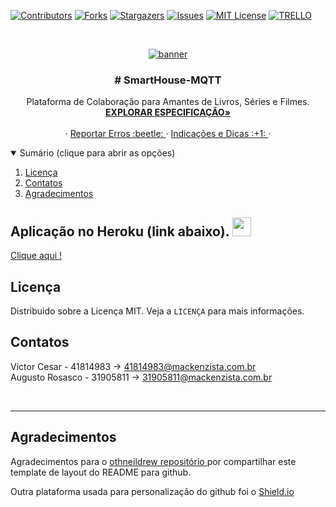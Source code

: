
[![Contributors][contributors-shield]][contributors-url]
[![Forks][forks-shield]][forks-url]
[![Stargazers][stars-shield]][stars-url]
[![Issues][issues-shield]][issues-url]
[![MIT License][license-shield]][license-url]
[![TRELLO][TRELLO-SHIELD]][TRELLO-URL]




<!-- PROJECT LOGO -->
<br />
<p align="center">
  <a href="https://github.com/vceesar/cortinas">
    <img src="cortinas_logo/CORTINAS.png" alt="banner">
  </a>

  <h3 align="center"># SmartHouse-MQTT</h3>

  <p align="center">
    Plataforma de Colaboração para Amantes de Livros, Séries e Filmes.
    <br />
    <a href="https://github.com/vceesar/cortinas/blob/master/especificacao.md"><strong>EXPLORAR ESPECIFICAÇÃO»</strong></a>
    <br />
    <br />
    ·
    <a href="https://github.com/vceesar/SmartHouse-MQTT/issues">Reportar Erros :beetle: </a>
    ·
    <a href="https://github.com/vceesar/SmartHouse-MQTT/issues">Indicações e Dicas :+1: </a>
    ·
  </p>
</p>

<details open="open">
  <summary> Sumário (clique para abrir as opções) </summary>
  <ol>
    <li><a href="#licença">Licença</a></li>
    <li><a href="#contatos">Contatos</a></li>
    <li><a href="#Agradecimentos">Agradecimentos</a></li>
  </ol>
</details>

## Aplicação no Heroku (link abaixo). <img src="heroku.png" width="30px" height="30px">

<a href="https://thecortinas.herokuapp.com/">Clique aqui ! </a>

<!-- LICENSE -->
## Licença

Distribuido sobre a Licença MIT. Veja a `LICENÇA` para mais informações.


<!-- CONTACT -->
## Contatos

Victor Cesar - 41814983           ->  41814983@mackenzista.com.br <br>
Augusto Rosasco - 31905811              ->  31905811@mackenzista.com.br    




<!-- MARKDOWN LINKS & IMAGES -->
<!-- https://www.markdownguide.org/basic-syntax/#reference-style-links -->
[contributors-shield]: https://img.shields.io/badge/CONTRIBUTORS-4-red?style=for-the-badge
[contributors-url]: #
[forks-shield]: https://img.shields.io/badge/FORKS-0.0K-red?style=for-the-badge
[forks-url]: #
[stars-shield]: https://img.shields.io/badge/STARS-0.0K-blue?style=for-the-badge
[stars-url]: https://github.com/vceesar/cortinas/stargazers
[issues-shield]: https://img.shields.io/badge/ISSUES-0%20OPEN-green?style=for-the-badge
[issues-url]: #
[license-shield]: https://img.shields.io/badge/LICENSE-MIT-red?style=for-the-badge
[license-url]: https://github.com/vceesar/cortinas/blob/master/LICENSE
[TRELLO-SHIELD]: https://img.shields.io/badge/TRELLO-ON-yellow?style=for-the-badge
[TRELLO-URL]: https://trello.com/b/o93XYUt5/proj-pratic-prof-ads#
[product-screenshot]: images/screenshot.png

<br>
<hr>

## Agradecimentos

Agradecimentos para o <a href="https://github.com/othneildrew/Best-README-Template/blob/master/README.md"> othneildrew repositório  </a> por compartilhar este template de layout do README para github.

Outra plataforma usada para personalização do github foi o <a href="https://shields.io/"> Shield.io </a>
